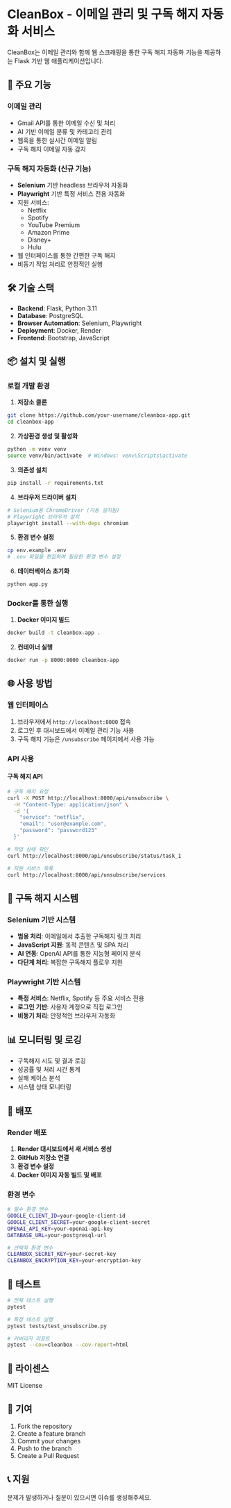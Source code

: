 # CleanBox - 이메일 관리 및 구독 해지 자동화 서비스

CleanBox는 이메일 관리와 함께 웹 스크래핑을 통한 구독 해지 자동화 기능을 제공하는 Flask 기반 웹 애플리케이션입니다.

## 🚀 주요 기능

### 이메일 관리
- Gmail API를 통한 이메일 수신 및 처리
- AI 기반 이메일 분류 및 카테고리 관리
- 웹훅을 통한 실시간 이메일 알림
- 구독 해지 이메일 자동 감지

### 구독 해지 자동화 (신규 기능)
- **Selenium** 기반 headless 브라우저 자동화
- **Playwright** 기반 특정 서비스 전용 자동화
- 지원 서비스:
  - Netflix
  - Spotify  
  - YouTube Premium
  - Amazon Prime
  - Disney+
  - Hulu
- 웹 인터페이스를 통한 간편한 구독 해지
- 비동기 작업 처리로 안정적인 실행

## 🛠️ 기술 스택

- **Backend**: Flask, Python 3.11
- **Database**: PostgreSQL
- **Browser Automation**: Selenium, Playwright
- **Deployment**: Docker, Render
- **Frontend**: Bootstrap, JavaScript

## 📦 설치 및 실행

### 로컬 개발 환경

1. **저장소 클론**
```bash
git clone https://github.com/your-username/cleanbox-app.git
cd cleanbox-app
```

2. **가상환경 생성 및 활성화**
```bash
python -m venv venv
source venv/bin/activate  # Windows: venv\Scripts\activate
```

3. **의존성 설치**
```bash
pip install -r requirements.txt
```

4. **브라우저 드라이버 설치**
```bash
# Selenium용 ChromeDriver (자동 설치됨)
# Playwright 브라우저 설치
playwright install --with-deps chromium
```

5. **환경 변수 설정**
```bash
cp env.example .env
# .env 파일을 편집하여 필요한 환경 변수 설정
```

6. **데이터베이스 초기화**
```bash
python app.py
```

### Docker를 통한 실행

1. **Docker 이미지 빌드**
```bash
docker build -t cleanbox-app .
```

2. **컨테이너 실행**
```bash
docker run -p 8000:8000 cleanbox-app
```

## 🌐 사용 방법

### 웹 인터페이스

1. 브라우저에서 `http://localhost:8000` 접속
2. 로그인 후 대시보드에서 이메일 관리 기능 사용
3. 구독 해지 기능은 `/unsubscribe` 페이지에서 사용 가능

### API 사용

#### 구독 해지 API
```bash
# 구독 해지 요청
curl -X POST http://localhost:8000/api/unsubscribe \
  -H "Content-Type: application/json" \
  -d '{
    "service": "netflix",
    "email": "user@example.com",
    "password": "password123"
  }'

# 작업 상태 확인
curl http://localhost:8000/api/unsubscribe/status/task_1

# 지원 서비스 목록
curl http://localhost:8000/api/unsubscribe/services
```

## 🔧 구독 해지 시스템

### Selenium 기반 시스템
- **범용 처리**: 이메일에서 추출한 구독해지 링크 처리
- **JavaScript 지원**: 동적 콘텐츠 및 SPA 처리
- **AI 연동**: OpenAI API를 통한 지능형 페이지 분석
- **다단계 처리**: 복잡한 구독해지 플로우 지원

### Playwright 기반 시스템
- **특정 서비스**: Netflix, Spotify 등 주요 서비스 전용
- **로그인 기반**: 사용자 계정으로 직접 로그인
- **비동기 처리**: 안정적인 브라우저 자동화

## 📊 모니터링 및 로깅

- 구독해지 시도 및 결과 로깅
- 성공률 및 처리 시간 통계
- 실패 케이스 분석
- 시스템 상태 모니터링

## 🚀 배포

### Render 배포

1. **Render 대시보드에서 새 서비스 생성**
2. **GitHub 저장소 연결**
3. **환경 변수 설정**
4. **Docker 이미지 자동 빌드 및 배포**

### 환경 변수

```bash
# 필수 환경 변수
GOOGLE_CLIENT_ID=your-google-client-id
GOOGLE_CLIENT_SECRET=your-google-client-secret
OPENAI_API_KEY=your-openai-api-key
DATABASE_URL=your-postgresql-url

# 선택적 환경 변수
CLEANBOX_SECRET_KEY=your-secret-key
CLEANBOX_ENCRYPTION_KEY=your-encryption-key
```

## 🧪 테스트

```bash
# 전체 테스트 실행
pytest

# 특정 테스트 실행
pytest tests/test_unsubscribe.py

# 커버리지 리포트
pytest --cov=cleanbox --cov-report=html
```

## 📝 라이센스

MIT License

## 🤝 기여

1. Fork the repository
2. Create a feature branch
3. Commit your changes
4. Push to the branch
5. Create a Pull Request

## 📞 지원

문제가 발생하거나 질문이 있으시면 이슈를 생성해주세요.
